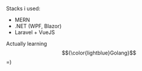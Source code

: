 Stacks i used:
- MERN
- .NET (WPF, Blazor)
- Laravel + VueJS

Actually learning $${\color{lightblue}Golang}$$ =)

<!---
Andriy-Kozlovsky/Andriy-Kozlovsky is a ✨ special ✨ repository because its `README.md` (this file) appears on your GitHub profile.
You can click the Preview link to take a look at your changes.
--->
